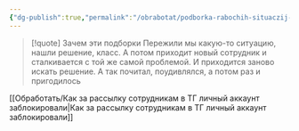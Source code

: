 ```yaml
---
{"dg-publish":true,"permalink":"/obrabotat/podborka-rabochih-situaczij-fejlov-i-fakapov/"}
---
```



> [!quote] Зачем эти подборки
> Пережили мы какую-то ситуацию, нашли решение, класс. А потом приходит новый сотрудник и сталкивается с той же самой проблемой. И приходится заново искать решение. А так почитал, поудивлялся, а потом раз и пригодилось


[[Обработать/Как за рассылку сотрудникам в ТГ личный аккаунт заблокировали\|Как за рассылку сотрудникам в ТГ личный аккаунт заблокировали]]